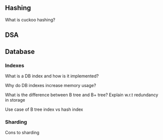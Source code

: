 ## Hashing

What is cuckoo hashing?

## DSA

## Database

### Indexes

What is a DB index and how is it implemented?

Why do DB indexes increase memory usage?

What is the difference between B tree and B+ tree? Explain w.r.t redundancy in storage

Use case of B tree index vs hash index

  

### Sharding

Cons to sharding